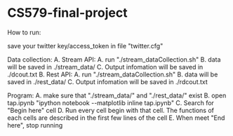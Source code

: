 CS579-final-project
===================

How to run:

save your twitter key/access_token in file "twitter.cfg"

Data collection:
    A. Stream API:
        A. run "./stream_dataCollection.sh"
        B. data will be saved in ./stream_data/
        C. Output infomation will be saved in ./dcout.txt
    B. Rest API:
        A. run "./stream_dataCollection.sh"
        B. data will be saved in ./rest_data/
        C. Output infomation will be saved in ./rdcout.txt

Program:
    A. make sure that "./stream_data/" and "./rest_data/" exist
    B. open tap.ipynb "ipython notebook --matplotlib inline tap.ipynb"
    C. Search for "Begin here" cell
    D. Run every cell begin with that cell. The functions of each cells are described in the first few lines of the cell
    E. When meet "End here", stop running
